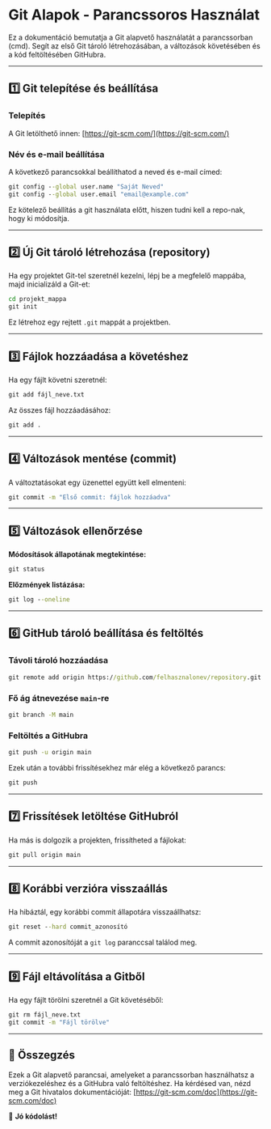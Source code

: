# Git Alapok - Parancssoros Használat

Ez a dokumentáció bemutatja a Git alapvető használatát a parancssorban (cmd). Segít az első Git tároló létrehozásában, a változások követésében és a kód feltöltésében GitHubra.

---

## 1️⃣ Git telepítése és beállítása

### **Telepítés**
A Git letölthető innen: [https://git-scm.com/](https://git-scm.com/)

### **Név és e-mail beállítása**
A következő parancsokkal beállíthatod a neved és e-mail címed:

```cmd
git config --global user.name "Saját Neved"
git config --global user.email "email@example.com"
```

Ez kötelező beállítás a git használata előtt, hiszen tudni kell a repo-nak, hogy ki módosítja.

---

## 2️⃣ Új Git tároló létrehozása (repository)
Ha egy projektet Git-tel szeretnél kezelni, lépj be a megfelelő mappába, majd inicializáld a Git-et:

```cmd
cd projekt_mappa
git init
```

Ez létrehoz egy rejtett `.git` mappát a projektben.

---

## 3️⃣ Fájlok hozzáadása a követéshez



Ha egy fájlt követni szeretnél:

```cmd
git add fájl_neve.txt
```

Az összes fájl hozzáadásához:

```cmd
git add .
```

---

## 4️⃣ Változások mentése (commit)
A változtatásokat egy üzenettel együtt kell elmenteni:

```cmd
git commit -m "Első commit: fájlok hozzáadva"
```

---

## 5️⃣ Változások ellenőrzése

**Módosítások állapotának megtekintése:**
```cmd
git status
```

**Előzmények listázása:**
```cmd
git log --oneline
```

---

## 6️⃣ GitHub tároló beállítása és feltöltés

### **Távoli tároló hozzáadása**
```cmd
git remote add origin https://github.com/felhasznalonev/repository.git
```

### **Fő ág átnevezése `main`-re**
```cmd
git branch -M main
```

### **Feltöltés a GitHubra**
```cmd
git push -u origin main
```

Ezek után a további frissítésekhez már elég a következő parancs:
```cmd
git push
```

---

## 7️⃣ Frissítések letöltése GitHubról
Ha más is dolgozik a projekten, frissítheted a fájlokat:

```cmd
git pull origin main
```

---

## 8️⃣ Korábbi verzióra visszaállás
Ha hibáztál, egy korábbi commit állapotára visszaállhatsz:

```cmd
git reset --hard commit_azonosító
```

A commit azonosítóját a `git log` paranccsal találod meg.

---

## 9️⃣ Fájl eltávolítása a Gitből
Ha egy fájlt törölni szeretnél a Git követéséből:

```cmd
git rm fájl_neve.txt
git commit -m "Fájl törölve"
```

---

## 🔹 Összegzés

Ezek a Git alapvető parancsai, amelyeket a parancssorban használhatsz a verziókezeléshez és a GitHubra való feltöltéshez. Ha kérdésed van, nézd meg a Git hivatalos dokumentációját: [https://git-scm.com/doc](https://git-scm.com/doc)

🚀 **Jó kódolást!**
